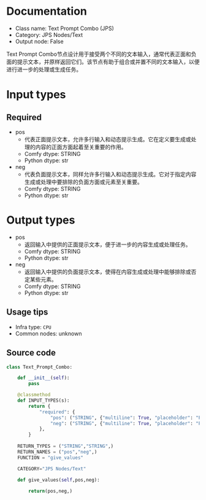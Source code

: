 
# Documentation
- Class name: Text Prompt Combo (JPS)
- Category: JPS Nodes/Text
- Output node: False

Text Prompt Combo节点设计用于接受两个不同的文本输入，通常代表正面和负面的提示文本，并原样返回它们。该节点有助于组合或并置不同的文本输入，以便进行进一步的处理或生成任务。

# Input types
## Required
- pos
    - 代表正面提示文本，允许多行输入和动态提示生成。它在定义要生成或处理的内容的正面方面起着至关重要的作用。
    - Comfy dtype: STRING
    - Python dtype: str
- neg
    - 代表负面提示文本，同样允许多行输入和动态提示生成。它对于指定内容生成或处理中要排除的负面方面或元素至关重要。
    - Comfy dtype: STRING
    - Python dtype: str

# Output types
- pos
    - 返回输入中提供的正面提示文本，便于进一步的内容生成或处理任务。
    - Comfy dtype: STRING
    - Python dtype: str
- neg
    - 返回输入中提供的负面提示文本，使得在内容生成或处理中能够排除或否定某些元素。
    - Comfy dtype: STRING
    - Python dtype: str


## Usage tips
- Infra type: `CPU`
- Common nodes: unknown


## Source code
```python
class Text_Prompt_Combo:

    def __init__(self):
        pass

    @classmethod
    def INPUT_TYPES(s):
        return {
            "required": {
                "pos": ("STRING", {"multiline": True, "placeholder": "Prompt Text Positive", "dynamicPrompts": True}),
                "neg": ("STRING", {"multiline": True, "placeholder": "Prompt Text Negative", "dynamicPrompts": True}),
            },
        }
    
    RETURN_TYPES = ("STRING","STRING",)
    RETURN_NAMES = ("pos","neg",)
    FUNCTION = "give_values"

    CATEGORY="JPS Nodes/Text"

    def give_values(self,pos,neg):
        
        return(pos,neg,)

```
